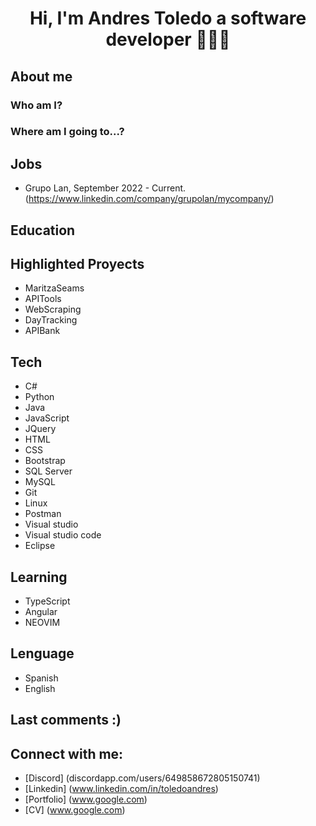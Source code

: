<h1 align="center">Hi, I'm Andres Toledo a software developer 🦾👨‍💻</h1>
<h3 align="center"></h3>

<!--Image sample here-->

<!--About me display-->
## About me
### Who am I?

### Where am I going to...?

## Jobs
- Grupo Lan, September 2022 - Current. (https://www.linkedin.com/company/grupolan/mycompany/)

## Education

<!--
## Achievements
-->


## Highlighted Proyects
- MaritzaSeams
- APITools
- WebScraping
- DayTracking
- APIBank

## Tech
- C#
- Python
- Java
- JavaScript
- JQuery
- HTML
- CSS
- Bootstrap
- SQL Server
- MySQL
- Git
- Linux
- Postman
- Visual studio
- Visual studio code
- Eclipse

## Learning
- TypeScript
- Angular
- NEOVIM

## Lenguage
- Spanish
- English

## Last comments :)


## Connect with me:
- [Discord] (discordapp.com/users/649858672805150741)
- [Linkedin] (www.linkedin.com/in/toledoandres)
- [Portfolio] (www.google.com)
- [CV] (www.google.com)
